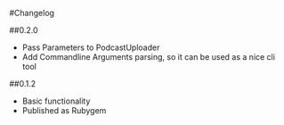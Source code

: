 #Changelog

##0.2.0
* Pass Parameters to PodcastUploader
* Add Commandline Arguments parsing, so it can be used as a nice cli tool

##0.1.2
* Basic functionality
* Published as Rubygem